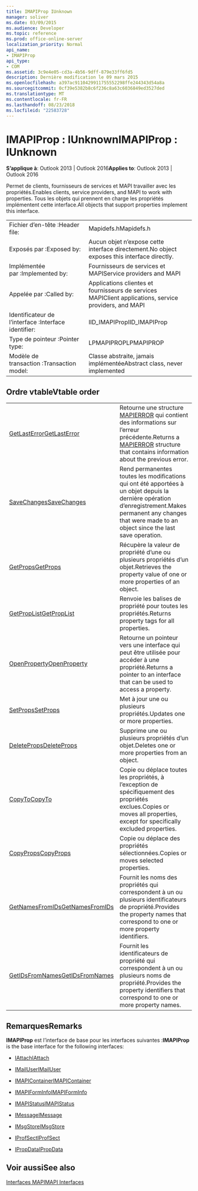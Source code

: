 ```yaml
---
title: IMAPIProp IUnknown
manager: soliver
ms.date: 03/09/2015
ms.audience: Developer
ms.topic: reference
ms.prod: office-online-server
localization_priority: Normal
api_name:
- IMAPIProp
api_type:
- COM
ms.assetid: 3c9e4e05-cd3a-4b56-9dff-879e33ff6fd5
description: Dernière modification le 09 mars 2015
ms.openlocfilehash: a397ac9110429911755552298ffe244343d54a8a
ms.sourcegitcommit: 0cf39e5382b8c6f236c8a63c6036849ed3527ded
ms.translationtype: MT
ms.contentlocale: fr-FR
ms.lasthandoff: 08/23/2018
ms.locfileid: "22583728"
---
```

# <a name="imapiprop--iunknown"></a><span data-ttu-id="443c3-103">IMAPIProp : IUnknown</span><span class="sxs-lookup"><span data-stu-id="443c3-103">IMAPIProp : IUnknown</span></span>

  
  
<span data-ttu-id="443c3-104">**S’applique à**: Outlook 2013 | Outlook 2016</span><span class="sxs-lookup"><span data-stu-id="443c3-104">**Applies to**: Outlook 2013 | Outlook 2016</span></span> 
  
<span data-ttu-id="443c3-105">Permet de clients, fournisseurs de services et MAPI travailler avec les propriétés.</span><span class="sxs-lookup"><span data-stu-id="443c3-105">Enables clients, service providers, and MAPI to work with properties.</span></span> <span data-ttu-id="443c3-106">Tous les objets qui prennent en charge les propriétés implémentent cette interface.</span><span class="sxs-lookup"><span data-stu-id="443c3-106">All objects that support properties implement this interface.</span></span>
  
|||
|:-----|:-----|
|<span data-ttu-id="443c3-107">Fichier d’en-tête :</span><span class="sxs-lookup"><span data-stu-id="443c3-107">Header file:</span></span>  <br/> |<span data-ttu-id="443c3-108">Mapidefs.h</span><span class="sxs-lookup"><span data-stu-id="443c3-108">Mapidefs.h</span></span>  <br/> |
|<span data-ttu-id="443c3-109">Exposés par :</span><span class="sxs-lookup"><span data-stu-id="443c3-109">Exposed by:</span></span>  <br/> |<span data-ttu-id="443c3-110">Aucun objet n’expose cette interface directement.</span><span class="sxs-lookup"><span data-stu-id="443c3-110">No object exposes this interface directly.</span></span>  <br/> |
|<span data-ttu-id="443c3-111">Implémentée par :</span><span class="sxs-lookup"><span data-stu-id="443c3-111">Implemented by:</span></span>  <br/> |<span data-ttu-id="443c3-112">Fournisseurs de services et MAPI</span><span class="sxs-lookup"><span data-stu-id="443c3-112">Service providers and MAPI</span></span>  <br/> |
|<span data-ttu-id="443c3-113">Appelée par :</span><span class="sxs-lookup"><span data-stu-id="443c3-113">Called by:</span></span>  <br/> |<span data-ttu-id="443c3-114">Applications clientes et fournisseurs de services MAPI</span><span class="sxs-lookup"><span data-stu-id="443c3-114">Client applications, service providers, and MAPI</span></span>  <br/> |
|<span data-ttu-id="443c3-115">Identificateur de l’interface :</span><span class="sxs-lookup"><span data-stu-id="443c3-115">Interface identifier:</span></span>  <br/> |<span data-ttu-id="443c3-116">IID_IMAPIProp</span><span class="sxs-lookup"><span data-stu-id="443c3-116">IID_IMAPIProp</span></span>  <br/> |
|<span data-ttu-id="443c3-117">Type de pointeur :</span><span class="sxs-lookup"><span data-stu-id="443c3-117">Pointer type:</span></span>  <br/> |<span data-ttu-id="443c3-118">LPMAPIPROP</span><span class="sxs-lookup"><span data-stu-id="443c3-118">LPMAPIPROP</span></span>  <br/> |
|<span data-ttu-id="443c3-119">Modèle de transaction :</span><span class="sxs-lookup"><span data-stu-id="443c3-119">Transaction model:</span></span>  <br/> |<span data-ttu-id="443c3-120">Classe abstraite, jamais implémentée</span><span class="sxs-lookup"><span data-stu-id="443c3-120">Abstract class, never implemented</span></span>  <br/> |
   
## <a name="vtable-order"></a><span data-ttu-id="443c3-121">Ordre vtable</span><span class="sxs-lookup"><span data-stu-id="443c3-121">Vtable order</span></span>

|||
|:-----|:-----|
|[<span data-ttu-id="443c3-122">GetLastError</span><span class="sxs-lookup"><span data-stu-id="443c3-122">GetLastError</span></span>](imapiprop-getlasterror.md) <br/> |<span data-ttu-id="443c3-123">Retourne une structure [MAPIERROR](mapierror.md) qui contient des informations sur l’erreur précédente.</span><span class="sxs-lookup"><span data-stu-id="443c3-123">Returns a [MAPIERROR](mapierror.md) structure that contains information about the previous error.</span></span>  <br/> |
|[<span data-ttu-id="443c3-124">SaveChanges</span><span class="sxs-lookup"><span data-stu-id="443c3-124">SaveChanges</span></span>](imapiprop-savechanges.md) <br/> |<span data-ttu-id="443c3-125">Rend permanentes toutes les modifications qui ont été apportées à un objet depuis la dernière opération d’enregistrement.</span><span class="sxs-lookup"><span data-stu-id="443c3-125">Makes permanent any changes that were made to an object since the last save operation.</span></span>  <br/> |
|[<span data-ttu-id="443c3-126">GetProps</span><span class="sxs-lookup"><span data-stu-id="443c3-126">GetProps</span></span>](imapiprop-getprops.md) <br/> |<span data-ttu-id="443c3-127">Récupère la valeur de propriété d’une ou plusieurs propriétés d’un objet.</span><span class="sxs-lookup"><span data-stu-id="443c3-127">Retrieves the property value of one or more properties of an object.</span></span>  <br/> |
|[<span data-ttu-id="443c3-128">GetPropList</span><span class="sxs-lookup"><span data-stu-id="443c3-128">GetPropList</span></span>](imapiprop-getproplist.md) <br/> |<span data-ttu-id="443c3-129">Renvoie les balises de propriété pour toutes les propriétés.</span><span class="sxs-lookup"><span data-stu-id="443c3-129">Returns property tags for all properties.</span></span>  <br/> |
|[<span data-ttu-id="443c3-130">OpenProperty</span><span class="sxs-lookup"><span data-stu-id="443c3-130">OpenProperty</span></span>](imapiprop-openproperty.md) <br/> |<span data-ttu-id="443c3-131">Retourne un pointeur vers une interface qui peut être utilisée pour accéder à une propriété.</span><span class="sxs-lookup"><span data-stu-id="443c3-131">Returns a pointer to an interface that can be used to access a property.</span></span>  <br/> |
|[<span data-ttu-id="443c3-132">SetProps</span><span class="sxs-lookup"><span data-stu-id="443c3-132">SetProps</span></span>](imapiprop-setprops.md) <br/> |<span data-ttu-id="443c3-133">Met à jour une ou plusieurs propriétés.</span><span class="sxs-lookup"><span data-stu-id="443c3-133">Updates one or more properties.</span></span>  <br/> |
|[<span data-ttu-id="443c3-134">DeleteProps</span><span class="sxs-lookup"><span data-stu-id="443c3-134">DeleteProps</span></span>](imapiprop-deleteprops.md) <br/> |<span data-ttu-id="443c3-135">Supprime une ou plusieurs propriétés d’un objet.</span><span class="sxs-lookup"><span data-stu-id="443c3-135">Deletes one or more properties from an object.</span></span>  <br/> |
|[<span data-ttu-id="443c3-136">CopyTo</span><span class="sxs-lookup"><span data-stu-id="443c3-136">CopyTo</span></span>](imapiprop-copyto.md) <br/> |<span data-ttu-id="443c3-137">Copie ou déplace toutes les propriétés, à l’exception de spécifiquement des propriétés exclues.</span><span class="sxs-lookup"><span data-stu-id="443c3-137">Copies or moves all properties, except for specifically excluded properties.</span></span>  <br/> |
|[<span data-ttu-id="443c3-138">CopyProps</span><span class="sxs-lookup"><span data-stu-id="443c3-138">CopyProps</span></span>](imapiprop-copyprops.md) <br/> |<span data-ttu-id="443c3-139">Copie ou déplace des propriétés sélectionnées.</span><span class="sxs-lookup"><span data-stu-id="443c3-139">Copies or moves selected properties.</span></span>  <br/> |
|[<span data-ttu-id="443c3-140">GetNamesFromIDs</span><span class="sxs-lookup"><span data-stu-id="443c3-140">GetNamesFromIDs</span></span>](imapiprop-getnamesfromids.md) <br/> |<span data-ttu-id="443c3-141">Fournit les noms des propriétés qui correspondent à un ou plusieurs identificateurs de propriété.</span><span class="sxs-lookup"><span data-stu-id="443c3-141">Provides the property names that correspond to one or more property identifiers.</span></span>  <br/> |
|[<span data-ttu-id="443c3-142">GetIDsFromNames</span><span class="sxs-lookup"><span data-stu-id="443c3-142">GetIDsFromNames</span></span>](imapiprop-getidsfromnames.md) <br/> |<span data-ttu-id="443c3-143">Fournit les identificateurs de propriété qui correspondent à un ou plusieurs noms de propriété.</span><span class="sxs-lookup"><span data-stu-id="443c3-143">Provides the property identifiers that correspond to one or more property names.</span></span>  <br/> |
   
## <a name="remarks"></a><span data-ttu-id="443c3-144">Remarques</span><span class="sxs-lookup"><span data-stu-id="443c3-144">Remarks</span></span>

 <span data-ttu-id="443c3-145">**IMAPIProp** est l’interface de base pour les interfaces suivantes :</span><span class="sxs-lookup"><span data-stu-id="443c3-145">**IMAPIProp** is the base interface for the following interfaces:</span></span> 
  
- [<span data-ttu-id="443c3-146">IAttach</span><span class="sxs-lookup"><span data-stu-id="443c3-146">IAttach</span></span>](iattachimapiprop.md)
    
- [<span data-ttu-id="443c3-147">IMailUser</span><span class="sxs-lookup"><span data-stu-id="443c3-147">IMailUser</span></span>](imailuserimapiprop.md)
    
- [<span data-ttu-id="443c3-148">IMAPIContainer</span><span class="sxs-lookup"><span data-stu-id="443c3-148">IMAPIContainer</span></span>](imapicontainerimapiprop.md)
    
- [<span data-ttu-id="443c3-149">IMAPIFormInfo</span><span class="sxs-lookup"><span data-stu-id="443c3-149">IMAPIFormInfo</span></span>](imapiforminfoimapiprop.md)
    
- [<span data-ttu-id="443c3-150">IMAPIStatus</span><span class="sxs-lookup"><span data-stu-id="443c3-150">IMAPIStatus</span></span>](imapistatusimapiprop.md)
    
- [<span data-ttu-id="443c3-151">IMessage</span><span class="sxs-lookup"><span data-stu-id="443c3-151">IMessage</span></span>](imessageimapiprop.md)
    
- [<span data-ttu-id="443c3-152">IMsgStore</span><span class="sxs-lookup"><span data-stu-id="443c3-152">IMsgStore</span></span>](imsgstoreimapiprop.md)
    
- [<span data-ttu-id="443c3-153">IProfSect</span><span class="sxs-lookup"><span data-stu-id="443c3-153">IProfSect</span></span>](iprofsectimapiprop.md)
    
- [<span data-ttu-id="443c3-154">IPropData</span><span class="sxs-lookup"><span data-stu-id="443c3-154">IPropData</span></span>](ipropdataimapiprop.md)
    
## <a name="see-also"></a><span data-ttu-id="443c3-155">Voir aussi</span><span class="sxs-lookup"><span data-stu-id="443c3-155">See also</span></span>



[<span data-ttu-id="443c3-156">Interfaces MAPI</span><span class="sxs-lookup"><span data-stu-id="443c3-156">MAPI Interfaces</span></span>](mapi-interfaces.md)

